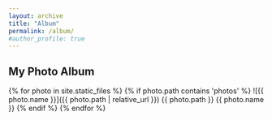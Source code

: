 ```yaml
---
layout: archive
title: "Album"
permalink: /album/
#author_profile: true
---
```


## My Photo Album

{% for photo in site.static_files %}
  {% if photo.path contains 'photos' %}
    ![{{ photo.name }}]({{ photo.path | relative_url }})
    {{ photo.path }}  <!-- 调试信息 -->
    {{ photo.name }}  <!-- 调试信息 -->
  {% endif %}
{% endfor %}

